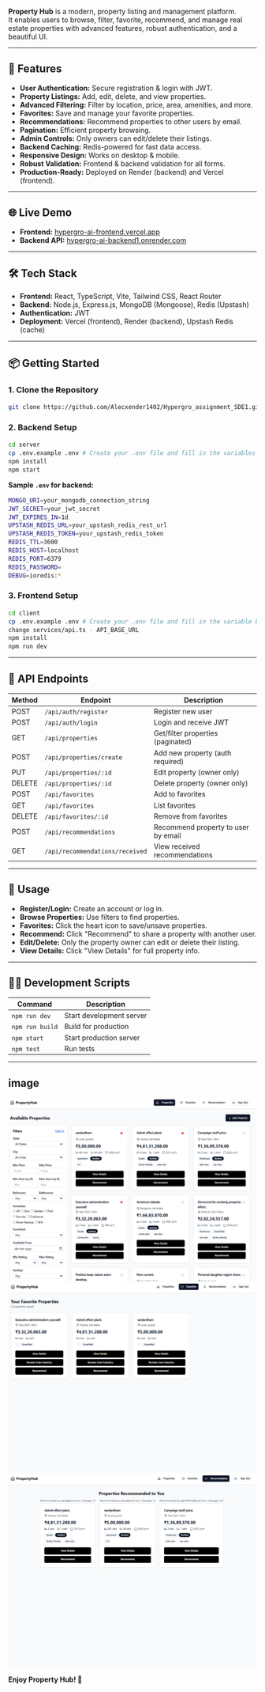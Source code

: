 **Property Hub** is a modern, property listing and management platform.  
It enables users to browse, filter, favorite, recommend, and manage real estate properties with advanced features, robust authentication, and a beautiful UI.

---

## 🚀 Features

- **User Authentication:** Secure registration & login with JWT.
- **Property Listings:** Add, edit, delete, and view properties.
- **Advanced Filtering:** Filter by location, price, area, amenities, and more.
- **Favorites:** Save and manage your favorite properties.
- **Recommendations:** Recommend properties to other users by email.
- **Pagination:** Efficient property browsing.
- **Admin Controls:** Only owners can edit/delete their listings.
- **Backend Caching:** Redis-powered for fast data access.
- **Responsive Design:** Works on desktop & mobile.
- **Robust Validation:** Frontend & backend validation for all forms.
- **Production-Ready:** Deployed on Render (backend) and Vercel (frontend).

---

## 🌐 Live Demo

- **Frontend:** [hypergro-ai-frontend.vercel.app](https://hypergro-ai-frontend.vercel.app/)
- **Backend API:** [hypergro-ai-backend1.onrender.com](https://hypergro-ai-backend1.onrender.com/)

---

## 🛠️ Tech Stack

- **Frontend:** React, TypeScript, Vite, Tailwind CSS, React Router
- **Backend:** Node.js, Express.js, MongoDB (Mongoose), Redis (Upstash)
- **Authentication:** JWT
- **Deployment:** Vercel (frontend), Render (backend), Upstash Redis (cache)

---

## 📦 Getting Started

### 1. Clone the Repository
```bash
git clone https://github.com/Alecxender1402/Hypergro_assignment_SDE1.git
```

### 2. Backend Setup
```bash
cd server
cp .env.example .env # Create your .env file and fill in the variables below
npm install
npm start
```

**Sample `.env` for backend:**
```bash
MONGO_URI=your_mongodb_connection_string
JWT_SECRET=your_jwt_secret
JWT_EXPIRES_IN=1d
UPSTASH_REDIS_URL=your_upstash_redis_rest_url
UPSTASH_REDIS_TOKEN=your_upstash_redis_token
REDIS_TTL=3600
REDIS_HOST=localhost
REDIS_PORT=6379
REDIS_PASSWORD=
DEBUG=ioredis:*
```

### 3. Frontend Setup
```bash
cd client
cp .env.example .env # Create your .env file and fill in the variable below
change services/api.ts - API_BASE_URL
npm install
npm run dev
```


---

## 🔑 API Endpoints

| Method | Endpoint                                 | Description                           |
|--------|------------------------------------------|---------------------------------------|
| POST   | `/api/auth/register`                     | Register new user                     |
| POST   | `/api/auth/login`                        | Login and receive JWT                 |
| GET    | `/api/properties`                        | Get/filter properties (paginated)     |
| POST   | `/api/properties/create`                 | Add new property (auth required)      |
| PUT    | `/api/properties/:id`                    | Edit property (owner only)            |
| DELETE | `/api/properties/:id`                    | Delete property (owner only)          |
| POST   | `/api/favorites`                         | Add to favorites                      |
| GET    | `/api/favorites`                         | List favorites                        |
| DELETE | `/api/favorites/:id`                     | Remove from favorites                 |
| POST   | `/api/recommendations`                   | Recommend property to user by email   |
| GET    | `/api/recommendations/received`          | View received recommendations         |

---

## 📝 Usage

- **Register/Login:** Create an account or log in.
- **Browse Properties:** Use filters to find properties.
- **Favorites:** Click the heart icon to save/unsave properties.
- **Recommend:** Click "Recommend" to share a property with another user.
- **Edit/Delete:** Only the property owner can edit or delete their listing.
- **View Details:** Click "View Details" for full property info.

---

## 👨‍💻 Development Scripts

| Command         | Description               |
|-----------------|--------------------------|
| `npm run dev`   | Start development server |
| `npm run build` | Build for production     |
| `npm start`     | Start production server  |
| `npm test`      | Run tests                |

---
## image

![properties Page](client/public/screenshots/properties.png)
![favourites page](client/public/screenshots/favorites.png)
![recommdations page](client/public/screenshots/recommdations.png)


**Enjoy Property Hub! 🚀**

